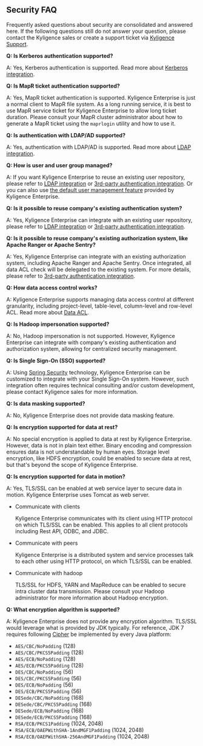 ## Security FAQ

Frequently asked questions about security are consolidated and answered here. If the following questions still do not answer your question, please contact the Kyligence sales or create a support ticket via [Kyligence Support](https://support.kyligence.io/).



**Q: Is Kerberos authentication supported?**

A: Yes, Kerberos authentication is supported. Read more about [Kerberos integration](kerberos.en.md).



**Q: Is MapR ticket authentication supported?**

A: Yes, MapR ticket authentication is supported. Kyligence Enterprise is just a normal client to MapR file system. As a long running service, it is best to use MapR service ticket for Kyligence Enterprise to allow long ticket duration. Please consult your MapR cluster administrator about how to generate a MapR ticket using the `maprlogin` utility and how to use it.



**Q: Is authentication with LDAP/AD supported?**

A: Yes, authentication with LDAP/AD is supported. Read more about [LDAP integration](ldap.en.md).



**Q: How is user and user group managed?**

A: If you want Kyligence Enterprise to reuse an existing user repository, please refer to [LDAP integration](ldap.en.md) or [3rd-party authentication integration](integrate_with_3rd_um.en.md). Or you can also use [the default user management feature](data_acl/user_management.en.md) provided by Kyligence Enterprise.



**Q: Is it possible to reuse company's existing authentication system?**

A: Yes, Kyligence Enterprise can integrate with an existing user repository, please refer to [LDAP integration](ldap.en.md) or [3rd-party authentication integration](integrate_with_3rd_um.en.md).



**Q: Is it possible to reuse company's existing authorization system, like Apache Ranger or Apache Sentry?**

A: Yes, Kyligence Enterprise can integrate with an existing authorization system, including Apache Ranger and Apache Sentry. Once integrated, all data ACL check will be delegated to the existing system. For more details, please refer to [3rd-party authentication integration](integrate_with_3rd_um.en.md).



**Q: How data access control works?**

A: Kyligence Enterprise supports managing data access control at different granularity, including project-level, table-level, column-level and row-level ACL. Read more about [Data ACL](data_acl/README.md).



**Q: Is Hadoop impersonation supported?**

A: No, Hadoop impersonation is not supported. However, Kyligence Enterprise can integrate with company's existing authentication and authorization system, allowing for centralized security management.



**Q: Is Single Sign-On (SSO) supported?**

A: Using [Spring Security](https://spring.io/projects/spring-security) technology, Kyligence Enterprise can be customized to integrate with your Single Sign-On system. However, such integration often requires technical consulting and/or custom development, please contact Kyligence sales for more information.



**Q: Is data masking supported?**

A: No, Kyligence Enterprise does not provide data masking feature.



**Q: Is encryption supported for data at rest?**

A: No special encryption is applied to data at rest by Kyligence Enterprise. However, data is not in plain text either. Binary encoding and compression ensures data is not understandable by human eyes. Storage level encryption, like HDFS encryption, could be enabled to secure data at rest, but that's beyond the scope of Kyligence Enterprise.



**Q: Is encryption supported for data in motion?**

A: Yes, TLS/SSL can be enabled at web service layer to secure data in motion. Kyligence Enterprise uses Tomcat as web server.

- Communicate with clients

  Kyligence Enterprise communicates with its client using HTTP protocol on which TLS/SSL can be enabled. This applies to all client protocols including Rest API, ODBC, and JDBC. 

- Communicate with peers

  Kyligence Enterprise is a distributed system and service processes talk to each other using HTTP protocol, on which TLS/SSL can be enabled.

- Communicate with hadoop

  TLS/SSL for HDFS, YARN and MapReduce can be enabled to secure intra cluster data transmission. Please consult your Hadoop administrator for more information about Hadoop encryption.



**Q: What encryption algorithm is supported?**

A: Kyligence Enterprise does not provide any encryption algorithm. TLS/SSL would leverage what is provided by JDK typically. For reference, JDK 7 requires following [Cipher](https://docs.oracle.com/javase/8/docs/api/javax/crypto/Cipher.html) be implemented by every Java platform:

- `AES/CBC/NoPadding` (128)
- `AES/CBC/PKCS5Padding` (128)
- `AES/ECB/NoPadding` (128)
- `AES/ECB/PKCS5Padding` (128)
- `DES/CBC/NoPadding` (56)
- `DES/CBC/PKCS5Padding` (56)
- `DES/ECB/NoPadding` (56)
- `DES/ECB/PKCS5Padding` (56)
- `DESede/CBC/NoPadding` (168)
- `DESede/CBC/PKCS5Padding` (168)
- `DESede/ECB/NoPadding` (168)
- `DESede/ECB/PKCS5Padding` (168)
- `RSA/ECB/PKCS1Padding` (1024, 2048)
- `RSA/ECB/OAEPWithSHA-1AndMGF1Padding` (1024, 2048)
- `RSA/ECB/OAEPWithSHA-256AndMGF1Padding` (1024, 2048)

